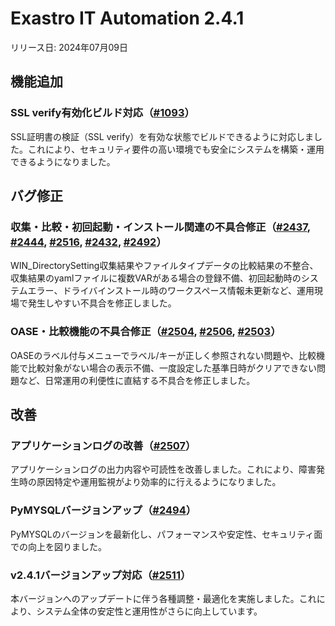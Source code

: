 # Exastro IT Automation 2.4.1

リリース日: 2024年07月09日

## 機能追加

### SSL verify有効化ビルド対応（[#1093](https://github.com/exastro-suite/exastro-platform/issues/1093)）
SSL証明書の検証（SSL verify）を有効な状態でビルドできるように対応しました。これにより、セキュリティ要件の高い環境でも安全にシステムを構築・運用できるようになりました。

## バグ修正

### 収集・比較・初回起動・インストール関連の不具合修正（[#2437](https://github.com/exastro-suite/exastro-it-automation/issues/2437), [#2444](https://github.com/exastro-suite/exastro-it-automation/issues/2444), [#2516](https://github.com/exastro-suite/exastro-it-automation/issues/2516), [#2432](https://github.com/exastro-suite/exastro-it-automation/issues/2432), [#2492](https://github.com/exastro-suite/exastro-it-automation/issues/2492)）
WIN_DirectorySetting収集結果やファイルタイプデータの比較結果の不整合、収集結果のyamlファイルに複数VARがある場合の登録不備、初回起動時のシステムエラー、ドライバインストール時のワークスペース情報未更新など、運用現場で発生しやすい不具合を修正しました。

### OASE・比較機能の不具合修正（[#2504](https://github.com/exastro-suite/exastro-it-automation/issues/2504), [#2506](https://github.com/exastro-suite/exastro-it-automation/issues/2506), [#2503](https://github.com/exastro-suite/exastro-it-automation/issues/2503)）
OASEのラベル付与メニューでラベル/キーが正しく参照されない問題や、比較機能で比較対象がない場合の表示不備、一度設定した基準日時がクリアできない問題など、日常運用の利便性に直結する不具合を修正しました。

## 改善

### アプリケーションログの改善（[#2507](https://github.com/exastro-suite/exastro-it-automation/issues/2507)）
アプリケーションログの出力内容や可読性を改善しました。これにより、障害発生時の原因特定や運用監視がより効率的に行えるようになりました。

### PyMYSQLバージョンアップ（[#2494](https://github.com/exastro-suite/exastro-it-automation/issues/2494)）
PyMYSQLのバージョンを最新化し、パフォーマンスや安定性、セキュリティ面での向上を図りました。

### v2.4.1バージョンアップ対応（[#2511](https://github.com/exastro-suite/exastro-it-automation/issues/2511)）
本バージョンへのアップデートに伴う各種調整・最適化を実施しました。これにより、システム全体の安定性と運用性がさらに向上しています。

